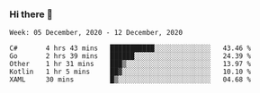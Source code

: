 ### Hi there 👋

<!--START_SECTION:waka-->
```text
Week: 05 December, 2020 - 12 December, 2020

C#       4 hrs 43 mins   ███████████░░░░░░░░░░░░░░   43.46 % 
Go       2 hrs 39 mins   ██████░░░░░░░░░░░░░░░░░░░   24.39 % 
Other    1 hr 31 mins    ███▒░░░░░░░░░░░░░░░░░░░░░   13.97 % 
Kotlin   1 hr 5 mins     ██▓░░░░░░░░░░░░░░░░░░░░░░   10.10 % 
XAML     30 mins         █▒░░░░░░░░░░░░░░░░░░░░░░░   04.68 % 
```
<!--END_SECTION:waka-->
